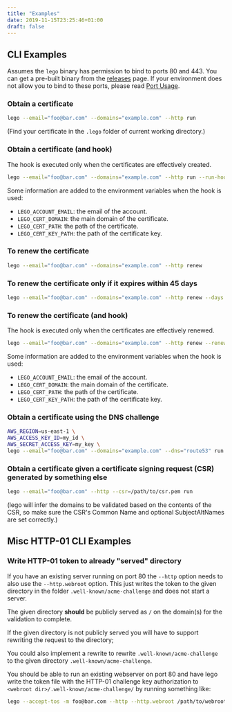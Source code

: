 ```yaml
---
title: "Examples"
date: 2019-11-15T23:25:46+01:00
draft: false
---
```


## CLI Examples

Assumes the `lego` binary has permission to bind to ports 80 and 443.
You can get a pre-built binary from the [releases](https://github.com/luckygo666/lego/releases) page.
If your environment does not allow you to bind to these ports, please read [Port Usage](usage/cli#port-usage).

### Obtain a certificate

```bash
lego --email="foo@bar.com" --domains="example.com" --http run
```

(Find your certificate in the `.lego` folder of current working directory.)

### Obtain a certificate (and hook)

The hook is executed only when the certificates are effectively created.

```bash
lego --email="foo@bar.com" --domains="example.com" --http run --run-hook="./myscript.sh"
```

Some information are added to the environment variables when the hook is used:

- `LEGO_ACCOUNT_EMAIL`: the email of the account.
- `LEGO_CERT_DOMAIN`: the main domain of the certificate.
- `LEGO_CERT_PATH`: the path of the certificate.
- `LEGO_CERT_KEY_PATH`: the path of the certificate key.

### To renew the certificate

```bash
lego --email="foo@bar.com" --domains="example.com" --http renew
```

### To renew the certificate only if it expires within 45 days

```bash
lego --email="foo@bar.com" --domains="example.com" --http renew --days 45
```

### To renew the certificate (and hook)

The hook is executed only when the certificates are effectively renewed.

```bash
lego --email="foo@bar.com" --domains="example.com" --http renew --renew-hook="./myscript.sh"
```

Some information are added to the environment variables when the hook is used:

- `LEGO_ACCOUNT_EMAIL`: the email of the account.
- `LEGO_CERT_DOMAIN`: the main domain of the certificate.
- `LEGO_CERT_PATH`: the path of the certificate.
- `LEGO_CERT_KEY_PATH`: the path of the certificate key.

### Obtain a certificate using the DNS challenge

```bash
AWS_REGION=us-east-1 \
AWS_ACCESS_KEY_ID=my_id \
AWS_SECRET_ACCESS_KEY=my_key \
lego --email="foo@bar.com" --domains="example.com" --dns="route53" run
```

### Obtain a certificate given a certificate signing request (CSR) generated by something else

```bash
lego --email="foo@bar.com" --http --csr=/path/to/csr.pem run
```

(lego will infer the domains to be validated based on the contents of the CSR, so make sure the CSR's Common Name and optional SubjectAltNames are set correctly.)

## Misc HTTP-01 CLI Examples

### Write HTTP-01 token to already "served" directory

If you have an existing server running on port 80 the `--http` option needs to also use the `--http.webroot` option.
This just writes the token to the given directory in the folder `.well-known/acme-challenge` and does not start a server.

The given directory **should** be publicly served as `/` on the domain(s) for the validation to complete. 

If the given directory is not publicly served you will have to support rewriting the request to the directory;

You could also implement a rewrite to rewrite `.well-known/acme-challenge` to the given directory `.well-known/acme-challenge`.

You should be able to run an existing webserver on port 80 and have lego write the token file with the HTTP-01 challenge key authorization to `<webroot dir>/.well-known/acme-challenge/` by running something like:

```bash
lego --accept-tos -m foo@bar.com --http --http.webroot /path/to/webroot -d example.com run
```
